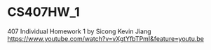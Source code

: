# CS407HW_1
407 Individual Homework 1 by Sicong Kevin Jiang
https://www.youtube.com/watch?v=vXgtYfbTPmI&feature=youtu.be 

